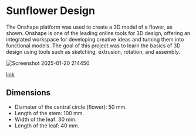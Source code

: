 # Sunflower Design
The Onshape platform was used to create a 3D model of a flower, as shown. Onshape is one of the leading online tools for 3D design, offering an integrated workspace for developing creative ideas and turning them into functional models. The goal of this project was to learn the basics of 3D design using tools such as sketching, extrusion, rotation, and assembly.

![Screenshot 2025-01-20 214450](https://github.com/user-attachments/assets/c0d1f63e-fa31-4b75-8f73-38a3a9c4187f)

[link](https://cad.onshape.com/documents/41b4e0d9fc6d4c59f12d95d2/w/d406f71d1b1ee7eeec425e14/e/a32ad1dce24838398c80e7fb?renderMode=0&uiState=678e9a1895a03f54ce2592ae)

## Dimensions
- Diameter of the central circle (flower): 50 mm.
- Length of the stem: 100 mm.
- Width of the leaf: 30 mm.
- Length of the leaf: 40 mm.
